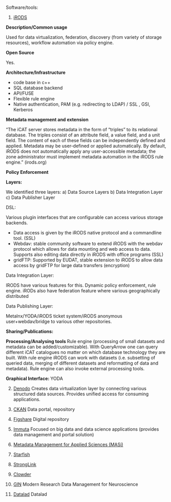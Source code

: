 Software/tools: 

1. [iRODS](https://irods.org/) 
 

<b> Description/Common usage</b>

Used for data virtualization, federation, discovery (from variety of storage resources), workflow automation via policy engine.


<b> Open Source </b>
  
  Yes. 
  
<b> Architecture/Infrastructure</b>
  
* code base in c++
* SQL database backend 
* API/FUSE 
* Flexible rule engine 
* Native authentication, PAM (e.g. redirecting to LDAP) / SSL , GSI, Kerberos
  
<b> Metadata management and extension</b>

“The iCAT server stores metadata in the form of “triples” to its relational database. The triples consist of an attribute field, a value field, and a unit field. The content of each of these fields can be independently defined and applied. Metadata may be user-defined or applied automatically. By default, iRODS does not automatically apply any user-accessible metadata; the zone administrator must implement metadata automation in the iRODS rule engine.” (irods.org)

<b> Policy Enforcement</b>


<b>Layers: </b>

We identified three layers: a) Data Source Layers b) Data Integration Layer c) Data Publisher Layer 

DSL:
  
Various plugin interfaces that are configurable can access various storage backends. 
- Data access is given by the iRODS native protocol and a commandline tool. (SSL)
- Webdav: stable community software to extend iRODS with the webdav protocol which allows for data mounting and web access to data. Supports also editing data directly in iRODS with office programs (SSL)
- gridFTP: Supported by EUDAT, stable extension to iRODS to allow data access by gridFTP for large data transfers (encryption)

Data Integration Layer: 

IRODS have various features for this. Dynamic policy enforcement, rule engine.  iRODs also have federation feature where various geographically distributed 

Data Publishing Layer: 

Metalnx/YODA/iRODS ticket system/iRODS anonymous user+webdav/bridge to various other repositories. 

<b>Sharing/Publications: </b>

<b>Processing/Analysing tools </b>
Rule engine (processing of small datasets and metadata can be added/customizable). 
With QueryArrow one can query different iCAT catalogues no matter on which database technology they are built. With rule engine iRODS can work with datasets (i.e. subsetting of queried data, merging of different datasets and reformatting of data and metadata). Rule engine can also invoke external processing tools. 


<b> Graphical Interface: </b>
YODA 


2. [Denodo](https://www.denodo.com/en) 
Creates data virtualization layer by connecting various  structured data sources. Provides  unified access for consuming applications.

3. [CKAN](https://ckan.org/) 
Data portal, repository

4. [Figshare](https://figshare.com/) 
Digital repository 

5. [Immuta](https://www.immuta.com/) 
Focused on big data and data science applications (provides data management and portal solution) 

6. [Metadata Management for Applied Sciences (MASi)](https://www.sciencedirect.com/science/article/pii/S0167739X17305344) 

7. [Starfish](http://www.starfishstorage.com/) 

8. [StrongLink](https://www.strongboxdata.com/stronglink) 

9. [Clowder](https://clowder.ncsa.illinois.edu/) 

10. [GIN](https://web.gin.g-node.org/) Modern Research Data Management for Neuroscience

11. [Datalad](https://www.datalad.org/) Datalad
